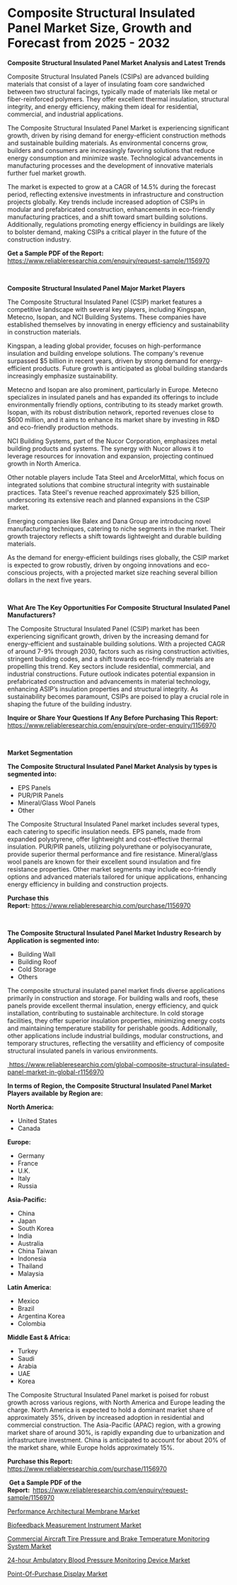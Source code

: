 <p><h1>Composite Structural Insulated Panel Market Size, Growth and Forecast from 2025 - 2032</h1></p><p><strong>Composite Structural Insulated Panel Market Analysis and Latest Trends</strong></p>
<p><p>Composite Structural Insulated Panels (CSIPs) are advanced building materials that consist of a layer of insulating foam core sandwiched between two structural facings, typically made of materials like metal or fiber-reinforced polymers. They offer excellent thermal insulation, structural integrity, and energy efficiency, making them ideal for residential, commercial, and industrial applications.</p><p>The Composite Structural Insulated Panel Market is experiencing significant growth, driven by rising demand for energy-efficient construction methods and sustainable building materials. As environmental concerns grow, builders and consumers are increasingly favoring solutions that reduce energy consumption and minimize waste. Technological advancements in manufacturing processes and the development of innovative materials further fuel market growth.</p><p>The market is expected to grow at a CAGR of 14.5% during the forecast period, reflecting extensive investments in infrastructure and construction projects globally. Key trends include increased adoption of CSIPs in modular and prefabricated construction, enhancements in eco-friendly manufacturing practices, and a shift toward smart building solutions. Additionally, regulations promoting energy efficiency in buildings are likely to bolster demand, making CSIPs a critical player in the future of the construction industry.</p></p>
<p><strong>Get a Sample PDF of the Report:&nbsp;</strong> <a href="https://www.reliableresearchiq.com/enquiry/request-sample/1156970?utm_campaign=1170&utm_medium=2&utm_source=Github&utm_content=ia&utm_term=21032025&utm_id=composite-structural-insulated-panel">https://www.reliableresearchiq.com/enquiry/request-sample/1156970</a></p>
<p>&nbsp;</p>
<p><strong>Composite Structural Insulated Panel Major Market Players</strong></p>
<p><p>The Composite Structural Insulated Panel (CSIP) market features a competitive landscape with several key players, including Kingspan, Metecno, Isopan, and NCI Building Systems. These companies have established themselves by innovating in energy efficiency and sustainability in construction materials.</p><p>Kingspan, a leading global provider, focuses on high-performance insulation and building envelope solutions. The company's revenue surpassed $5 billion in recent years, driven by strong demand for energy-efficient products. Future growth is anticipated as global building standards increasingly emphasize sustainability.</p><p>Metecno and Isopan are also prominent, particularly in Europe. Metecno specializes in insulated panels and has expanded its offerings to include environmentally friendly options, contributing to its steady market growth. Isopan, with its robust distribution network, reported revenues close to $600 million, and it aims to enhance its market share by investing in R&D and eco-friendly production methods.</p><p>NCI Building Systems, part of the Nucor Corporation, emphasizes metal building products and systems. The synergy with Nucor allows it to leverage resources for innovation and expansion, projecting continued growth in North America.</p><p>Other notable players include Tata Steel and ArcelorMittal, which focus on integrated solutions that combine structural integrity with sustainable practices. Tata Steel's revenue reached approximately $25 billion, underscoring its extensive reach and planned expansions in the CSIP market.</p><p>Emerging companies like Balex and Dana Group are introducing novel manufacturing techniques, catering to niche segments in the market. Their growth trajectory reflects a shift towards lightweight and durable building materials.</p><p>As the demand for energy-efficient buildings rises globally, the CSIP market is expected to grow robustly, driven by ongoing innovations and eco-conscious projects, with a projected market size reaching several billion dollars in the next five years.</p></p>
<p>&nbsp;</p>
<p><strong>What Are The Key Opportunities For Composite Structural Insulated Panel Manufacturers?</strong></p>
<p><p>The Composite Structural Insulated Panel (CSIP) market has been experiencing significant growth, driven by the increasing demand for energy-efficient and sustainable building solutions. With a projected CAGR of around 7-9% through 2030, factors such as rising construction activities, stringent building codes, and a shift towards eco-friendly materials are propelling this trend. Key sectors include residential, commercial, and industrial constructions. Future outlook indicates potential expansion in prefabricated construction and advancements in material technology, enhancing ASIP’s insulation properties and structural integrity. As sustainability becomes paramount, CSIPs are poised to play a crucial role in shaping the future of the building industry.</p></p>
<p><strong>Inquire or Share Your Questions If Any Before Purchasing This Report:</strong> <a href="https://www.reliableresearchiq.com/enquiry/pre-order-enquiry/1156970?utm_campaign=1170&utm_medium=2&utm_source=Github&utm_content=ia&utm_term=21032025&utm_id=composite-structural-insulated-panel">https://www.reliableresearchiq.com/enquiry/pre-order-enquiry/1156970</a></p>
<p>&nbsp;</p>
<p><strong>Market Segmentation</strong></p>
<p><strong>The Composite Structural Insulated Panel Market Analysis by types is segmented into:</strong></p>
<p><ul><li>EPS Panels</li><li>PUR/PIR Panels</li><li>Mineral/Glass Wool Panels</li><li>Other</li></ul></p>
<p><p>The Composite Structural Insulated Panel market includes several types, each catering to specific insulation needs. EPS panels, made from expanded polystyrene, offer lightweight and cost-effective thermal insulation. PUR/PIR panels, utilizing polyurethane or polyisocyanurate, provide superior thermal performance and fire resistance. Mineral/glass wool panels are known for their excellent sound insulation and fire resistance properties. Other market segments may include eco-friendly options and advanced materials tailored for unique applications, enhancing energy efficiency in building and construction projects.</p></p>
<p><strong>Purchase this Report:&nbsp;</strong><a href="https://www.reliableresearchiq.com/purchase/1156970?utm_campaign=1170&utm_medium=2&utm_source=Github&utm_content=ia&utm_term=21032025&utm_id=composite-structural-insulated-panel">https://www.reliableresearchiq.com/purchase/1156970</a></p>
<p>&nbsp;</p>
<p><strong>The Composite Structural Insulated Panel Market Industry Research by Application is segmented into:</strong></p>
<p><ul><li>Building Wall</li><li>Building Roof</li><li>Cold Storage</li><li>Others</li></ul></p>
<p><p>The composite structural insulated panel market finds diverse applications primarily in construction and storage. For building walls and roofs, these panels provide excellent thermal insulation, energy efficiency, and quick installation, contributing to sustainable architecture. In cold storage facilities, they offer superior insulation properties, minimizing energy costs and maintaining temperature stability for perishable goods. Additionally, other applications include industrial buildings, modular constructions, and temporary structures, reflecting the versatility and efficiency of composite structural insulated panels in various environments.</p></p>
<p><a href="https://www.reliableresearchiq.com/global-composite-structural-insulated-panel-market-in-global-r1156970?utm_campaign=1170&utm_medium=2&utm_source=Github&utm_content=ia&utm_term=21032025&utm_id=composite-structural-insulated-panel">&nbsp;https://www.reliableresearchiq.com/global-composite-structural-insulated-panel-market-in-global-r1156970</a></p>
<p><strong>In terms of Region, the Composite Structural Insulated Panel Market Players available by Region are:</strong></p>
<p>
    <p> <strong> North America: </strong>
        <ul>
            <li>United States</li>
            <li>Canada</li>
        </ul>
        </p> 
    <p> <strong> Europe: </strong>
        <ul>
            <li>Germany</li>
            <li>France</li>
            <li>U.K.</li>
            <li>Italy</li>
            <li>Russia</li>
        </ul>
        </p> 
    <p> <strong> Asia-Pacific: </strong>
        <ul>
            <li>China</li>
            <li>Japan</li>
            <li>South Korea</li>
            <li>India</li>
            <li>Australia</li>
            <li>China Taiwan</li>
            <li>Indonesia</li>
            <li>Thailand</li>
            <li>Malaysia</li>
        </ul>
        </p> 
    <p> <strong> Latin America: </strong>
        <ul>
            <li>Mexico</li>
            <li>Brazil</li>
            <li>Argentina Korea</li>
            <li>Colombia</li>
        </ul>
        </p> 
    <p> <strong> Middle East & Africa: </strong>
        <ul>
            <li>Turkey</li>
            <li>Saudi</li>
            <li>Arabia</li>
            <li>UAE</li>
            <li>Korea</li>
        </ul>
    </p>
    </p>
<p><p>The Composite Structural Insulated Panel market is poised for robust growth across various regions, with North America and Europe leading the charge. North America is expected to hold a dominant market share of approximately 35%, driven by increased adoption in residential and commercial construction. The Asia-Pacific (APAC) region, with a growing market share of around 30%, is rapidly expanding due to urbanization and infrastructure investment. China is anticipated to account for about 20% of the market share, while Europe holds approximately 15%.</p></p>
<p><strong>Purchase this Report: </strong><a href="https://www.reliableresearchiq.com/purchase/1156970?utm_campaign=1170&utm_medium=2&utm_source=Github&utm_content=ia&utm_term=21032025&utm_id=composite-structural-insulated-panel">https://www.reliableresearchiq.com/purchase/1156970</a></p>
<p>&nbsp;<strong>Get a Sample PDF of the Report:&nbsp;&nbsp;</strong><a href="https://www.reliableresearchiq.com/enquiry/request-sample/1156970?utm_campaign=1170&utm_medium=2&utm_source=Github&utm_content=ia&utm_term=21032025&utm_id=composite-structural-insulated-panel">https://www.reliableresearchiq.com/enquiry/request-sample/1156970</a></p>
<p><strong></strong></p>
<p><p><a href="https://github.com/forttgoddym7/Market-Research-Report-List-1/blob/main/performance-architectural-membrane-market.md?utm_campaign=1170&utm_medium=2&utm_source=Github&utm_content=ia&utm_term=21032025&utm_id=composite-structural-insulated-panel">Performance Architectural Membrane Market</a></p><p><a href="https://github.com/kabotcaddoub/Market-Research-Report-List-1/blob/main/biofeedback-measurement-instrument-market.md?utm_campaign=1170&utm_medium=2&utm_source=Github&utm_content=ia&utm_term=21032025&utm_id=composite-structural-insulated-panel">Biofeedback Measurement Instrument Market</a></p><p><a href="https://github.com/duskodazzi34/Market-Research-Report-List-1/blob/main/commercial-aircraft-tire-pressure-and-brake-temperature-monitoring-system-market.md?utm_campaign=1170&utm_medium=2&utm_source=Github&utm_content=ia&utm_term=21032025&utm_id=composite-structural-insulated-panel">Commercial Aircraft Tire Pressure and Brake Temperature Monitoring System Market</a></p><p><a href="https://github.com/daddskokenk4/Market-Research-Report-List-1/blob/main/24-hour-ambulatory-blood-pressure-monitoring-device-market.md?utm_campaign=1170&utm_medium=2&utm_source=Github&utm_content=ia&utm_term=21032025&utm_id=composite-structural-insulated-panel">24-hour Ambulatory Blood Pressure Monitoring Device Market</a></p><p><a href="https://github.com/kimomeifbnu26/Market-Research-Report-List-1/blob/main/point-of-purchase-display-market.md?utm_campaign=1170&utm_medium=2&utm_source=Github&utm_content=ia&utm_term=21032025&utm_id=composite-structural-insulated-panel">Point-Of-Purchase Display Market</a></p></p>